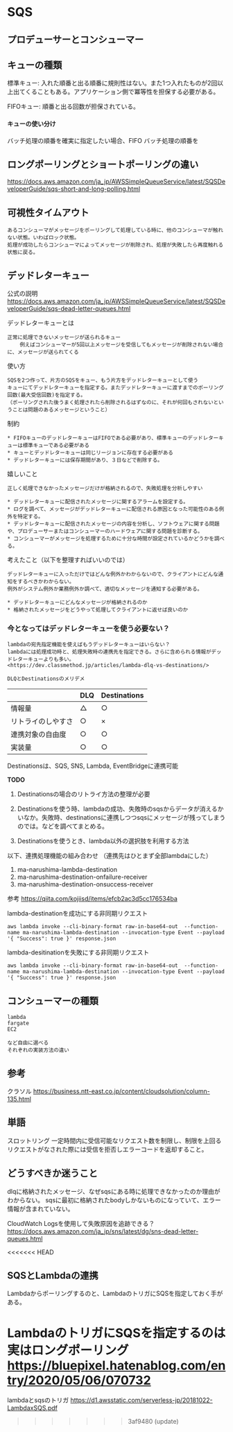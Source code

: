 # SQS

## プロデューサーとコンシューマー

## キューの種類

標準キュー: 入れた順番と出る順番に規則性はない。また1つ入れたものが2回以上出てくることもある。アプリケーション側で冪等性を担保する必要がある。

FIFOキュー: 順番と出る回数が担保されている。

#### キューの使い分け

バッチ処理の順番を確実に指定したい場合、FIFO
バッチ処理の順番を

## ロングポーリングとショートポーリングの違い

<https://docs.aws.amazon.com/ja_jp/AWSSimpleQueueService/latest/SQSDeveloperGuide/sqs-short-and-long-polling.html>

## 可視性タイムアウト

    あるコンシューマがメッセージをポーリングして処理している時に、他のコンシューマが触れない状態。いわばロック状態。
    処理が成功したらコンシューマによってメッセージが削除され、処理が失敗したら再度触れる状態に戻る。

## デッドレターキュー

公式の説明
<https://docs.aws.amazon.com/ja_jp/AWSSimpleQueueService/latest/SQSDeveloperGuide/sqs-dead-letter-queues.html>

デッドレターキューとは

    正常に処理できないメッセージが送られるキュー
        例えばコンシューマーが5回以上メッセージを受信してもメッセージが削除されない場合に、メッセージが送られてくる

使い方

    SQSを2つ作って、片方のSQSをキュー、もう片方をデッドレターキューとして使う
    キューにてデッドレターキューを指定する。またデッドレターキューに渡すまでのポーリング回数(最大受信回数)を指定する。
    （ポーリングされた後うまく処理されたら削除されるはずなのに、それが何回もされないということは問題のあるメッセージということ）

制約

    * FIFOキューのデッドレターキューはFIFOである必要があり、標準キューのデッドレターキューは標準キューである必要がある
    * キューとデッドレターキューは同じリージョンに存在する必要がある
    * デッドレターキューには保存期間があり、３日などで削除する。

嬉しいこと

    正しく処理できなかったメッセージだけが格納されるので、失敗処理を分析しやすい

    * デッドレターキューに配信されたメッセージに関するアラームを設定する。
    * ログを調べて、メッセージがデッドレターキューに配信される原因となった可能性のある例外を特定する。
    * デッドレターキューに配信されたメッセージの内容を分析し、ソフトウェアに関する問題や、プロデューサーまたはコンシューマーのハードウェアに関する問題を診断する。
    * コンシューマーがメッセージを処理するために十分な時間が設定されているかどうかを調べる。

考えたこと（以下を整理すればいいのでは）

    デッドレターキューに入っただけではどんな例外かわからないので、クライアントにどんな通知をするべきかわからない。
    例外がシステム例外か業務例外か調べて、適切なメッセージを通知する必要がある。

    * デッドレターキューにどんなメッセージが格納されるのか
    * 格納されたメッセージをどうやって処理してクライアントに返せば良いのか

### 今となってはデッドレターキューを使う必要ない？

    lambdaの宛先指定機能を使えばもうデッドレターキューはいらない？
    lambdaには処理成功時と、処理失敗時の連携先を指定できる。さらに含められる情報がデッドレターキューよりも多い。
    <https://dev.classmethod.jp/articles/lambda-dlq-vs-destinations/>

    DLQとDestinationsのメリデメ
    
| | DLQ | Destinations | 
| --- | --- | --- |
| 情報量 | △ | ○ |
| リトライのしやすさ | ○ | × | 
| 連携対象の自由度 | ○ | ○ | 
| 実装量 | ○ | ○ |

Destinationsは、SQS, SNS, Lambda, EventBridgeに連携可能

**TODO**

1. Destinationsの場合のリトライ方法の整理が必要

2. Destinationsを使う時、lambdaの成功、失敗時のsqsからデータが消えるかいなか。失敗時、destinationsに連携しつつsqsにメッセージが残ってしまうのでは。などを調べてまとめる。

3. Destinationsを使うとき、lambda以外の選択肢を利用する方法

以下、連携処理機能の組み合わせ
（連携先はひとまず全部lambdaにした）

1. ma-narushima-lambda-destination
2. ma-narushima-destination-onfailure-receiver
3. ma-narushima-destination-onsuccess-receiver

参考
<https://qiita.com/kojiisd/items/efcb2ac3d5cc176534ba>

lambda-destinationを成功にする非同期リクエスト

```
aws lambda invoke --cli-binary-format raw-in-base64-out  --function-name ma-narushima-lambda-destination --invocation-type Event --payload '{ "Success": true }' response.json
```

lambda-desitinationを失敗にする非同期リクエスト

```
aws lambda invoke --cli-binary-format raw-in-base64-out  --function-name ma-narushima-lambda-destination --invocation-type Event --payload '{ "Success": true }' response.json
```

## コンシューマーの種類

    lambda
    fargate
    EC2

    など自由に選べる
    それぞれの実装方法の違い

## 参考

クラソル
<https://business.ntt-east.co.jp/content/cloudsolution/column-135.html>

## 単語

スロットリング
    一定時間内に受信可能なリクエスト数を制限し、制限を上回るリクエストがなされた際には受信を拒否しエラーコードを返却すること。

## どうすべきか迷うこと

dlqに格納されたメッセージ、なぜsqsにある時に処理できなかったのか理由がわからない。
sqsに最初に格納されたbodyしかないものになっていて、エラー情報が含まれていない。

CloudWatch Logsを使用して失敗原因を追跡できる？
<https://docs.aws.amazon.com/ja_jp/sns/latest/dg/sns-dead-letter-queues.html>

<<<<<<< HEAD

## SQSとLambdaの連携

Lambdaからポーリングするのと、LambdaのトリガにSQSを指定しておく手がある。

LambdaのトリガにSQSを指定するのは実はロングポーリング
https://bluepixel.hatenablog.com/entry/2020/05/06/070732
=======
lambdaとsqsのトリガ
https://d1.awsstatic.com/serverless-jp/20181022-LambdaxSQS.pdf
>>>>>>> 3af9480 (update)
